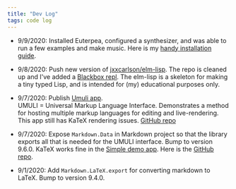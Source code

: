 ```yaml
---
title: "Dev Log"
tags: code log
---
```


- 9/9/2020: Installed Euterpea, configured a synthesizer, and was able to run
  a few examples and make music. Here is my
  [handy installation guide](https://jxxcarlson.io/posts/2020-09-09-euterpea/).

- 9/8/2020: Push new version of [jxxcarlson/elm-lisp](https://github.com/jxxcarlson/elm-lisp).
  The repo is cleaned up and I've added a [Blackbox repl](https://medium.com/@jxxcarlson/running-elm-as-a-blackbox-b1930592054b).  The elm-lisp is a skeleton for making a tiny typed Lisp,
  and is intended for (my) educational purposes only.

- 9/7/2020: Publish [Umuli app](https://jxxcarlson.github.io/app/umuli/).  
  UMULI = Universal Markup Language Interface.
  Demonstrates a method for hosting multiple markup languages for
  editing and live-rendering.  This app still has KaTeX rendering issues.
  [GitHub repo](https://github.com/jxxcarlson/umuli)

- 9/7/2020: Expose `Markdown.Data` in Markdown project so that the library
  exports all that is needed for the UMULI interface.  Bump to version 9.6.0.
  KaTeX works fine in the [Simple demo app](https://markdown.minilatex.app).
  Here is the [GitHub repo](https://github.com/jxxcarlson/elm-markdown).

- 9/1/2020: Add `Markdown.LaTeX.export` for converting markdown to LaTeX.  Bump
  to version 9.4.0.
